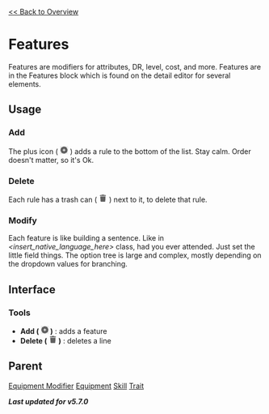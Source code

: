 [<< Back to Overview](./Overview.md "Overview")

# Features
Features are modifiers for attributes, DR, level, cost, and more. Features are in the Features block which is found on the detail editor for several elements.

## Usage
### Add
The plus icon ( ![](./img/plus.png "Add") ) adds a rule to the bottom of the list. Stay calm. Order doesn't matter, so it's Ok.

### Delete
Each rule has a trash can ( ![](./img/trash.png "Delete") ) next to it, to delete that rule.

### Modify
Each feature is like building a sentence. Like in *\<insert_native_language_here>* class, had you ever attended. Just set the little field things. The option tree is large and complex, mostly depending on the dropdown values for branching.

## Interface
### Tools
- **Add ( ![](./img/plus.png "Add") )** : adds a feature
- **Delete ( ![](./img/trash.png "Delete") )** : deletes a line

## Parent
[Equipment Modifier](./Equipment%20Modifier.md "Equipment Modifier") 
[Equipment](./Equipment.md "Equipment")
[Skill](./Skill.md "Skill")
[Trait](./Trait.md "Trait")

***Last updated for v5.7.0***